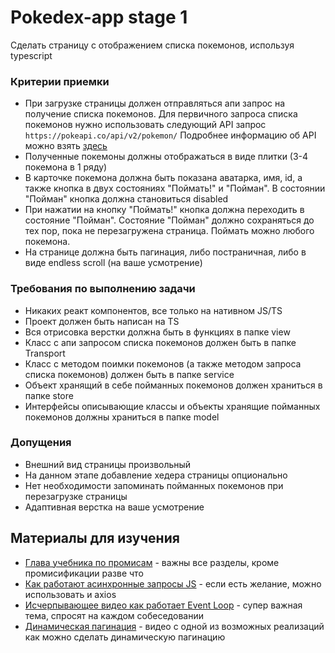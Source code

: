 # Pokedex-app stage 1



Сделать страницу с отображением списка покемонов, используя typescript

### Критерии приемки

- При загрузке страницы должен отправляться апи запрос на получение списка покемонов. Для первичного запроса списка покемонов нужно использовать следующий API запрос `https://pokeapi.co/api/v2/pokemon/` Подробнее информацию об API можно взять [здесь](https://pokeapi.co/docs/v2)
- Полученные покемоны должны отображаться в виде плитки (3-4 покемона в 1 ряду)
- В карточке покемона должна быть показана аватарка, имя, id, а также кнопка в двух состояниях "Поймать!" и "Пойман". В состоянии "Пойман" кнопка должна становиться disabled
- При нажатии на кнопку "Поймать!" кнопка должна переходить в состояние "Пойман". Состояние "Пойман" должно сохраняться до тех пор, пока не перезагружена страница. Поймать можно любого покемона.
- На странице должна быть пагинация, либо постраничная, либо в виде endless scroll (на ваше усмотрение)

### Требования по выполнению задачи

- Никаких реакт компонентов, все только на нативном JS/TS
- Проект должен быть написан на TS
- Вся отрисовка верстки должна быть в функциях в папке view
- Класс с апи запросом списка покемонов должен быть в папке Transport
- Класс с методом поимки покемонов (а также методом запроса списка покемонов) должен быть в папке service
- Объект хранящий в себе пойманных покемонов должен храниться в папке store
- Интерфейсы описывающие классы и объекты хранящие пойманных покемонов должны храниться в папке model

### Допущения

- Внешний вид страницы произвольный
- На данном этапе добавление хедера страницы опционально
- Нет необходимости запоминать пойманных покемонов при перезагрузке страницы
- Адаптивная верстка на ваше усмотрение


## Материалы для изучения

- [Глава учебника по промисам](https://learn.javascript.ru/async) - важны все разделы, кроме промисификации разве что
- [Как работают асинхронные запросы JS](https://learn.javascript.ru/fetch) - если есть желание, можно использовать и axios
- [Исчерпывающее видео как работает Event Loop](https://www.youtube.com/watch?v=zDlg64fsQow) - супер важная тема, спросят на каждом собеседовании
- [Динамическая пагинация](https://www.youtube.com/watch?v=J2MWOhV8T6o) - видео с одной из возможных реализаций как можно сделать динамическую пагинацию
